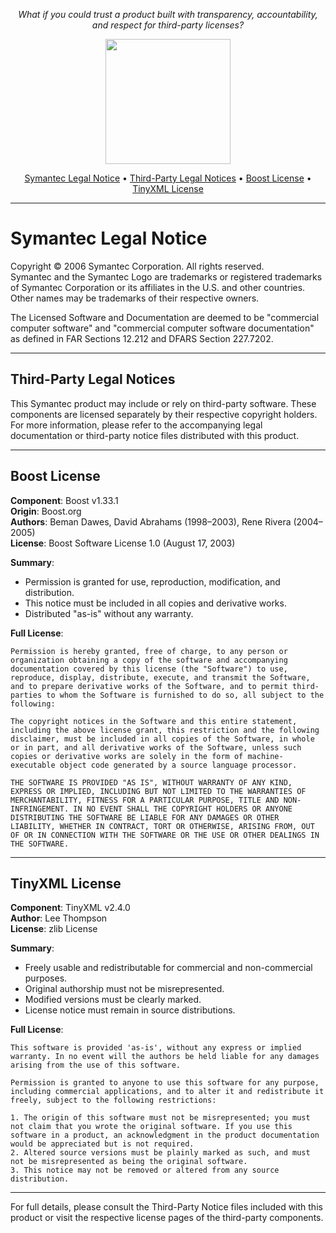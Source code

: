 <p align="center"><em>What if you could trust a product built with transparency, accountability, and respect for third-party licenses?</em></p>
<p align="center">
  <img style="height:200px" src="https://i.pcmag.com/imagery/reviews/06iW9zGpTl4OvreXSa31oZf-11..v1569477949.jpg" />
</p>

<p align="center">
  <a href="#symantec-legal-notice">Symantec Legal Notice</a> •
  <a href="#third-party-legal-notices">Third-Party Legal Notices</a> •
  <a href="#boost-license">Boost License</a> •
  <a href="#tinyxml-license">TinyXML License</a>
</p>

<hr>

# Symantec Legal Notice

Copyright © 2006 Symantec Corporation. All rights reserved.  
Symantec and the Symantec Logo are trademarks or registered trademarks of Symantec Corporation or its affiliates in the U.S. and other countries. Other names may be trademarks of their respective owners.

The Licensed Software and Documentation are deemed to be "commercial computer software" and "commercial computer software documentation" as defined in FAR Sections 12.212 and DFARS Section 227.7202.

---

## Third-Party Legal Notices

This Symantec product may include or rely on third-party software. These components are licensed separately by their respective copyright holders. For more information, please refer to the accompanying legal documentation or third-party notice files distributed with this product.

---

## Boost License

**Component**: Boost v1.33.1  
**Origin**: Boost.org  
**Authors**: Beman Dawes, David Abrahams (1998–2003), Rene Rivera (2004–2005)  
**License**: Boost Software License 1.0 (August 17, 2003)

**Summary**:
- Permission is granted for use, reproduction, modification, and distribution.
- This notice must be included in all copies and derivative works.
- Distributed "as-is" without any warranty.

**Full License**:

```
Permission is hereby granted, free of charge, to any person or organization obtaining a copy of the software and accompanying documentation covered by this license (the "Software") to use, reproduce, display, distribute, execute, and transmit the Software, and to prepare derivative works of the Software, and to permit third-parties to whom the Software is furnished to do so, all subject to the following:

The copyright notices in the Software and this entire statement, including the above license grant, this restriction and the following disclaimer, must be included in all copies of the Software, in whole or in part, and all derivative works of the Software, unless such copies or derivative works are solely in the form of machine-executable object code generated by a source language processor.

THE SOFTWARE IS PROVIDED "AS IS", WITHOUT WARRANTY OF ANY KIND, EXPRESS OR IMPLIED, INCLUDING BUT NOT LIMITED TO THE WARRANTIES OF MERCHANTABILITY, FITNESS FOR A PARTICULAR PURPOSE, TITLE AND NON-INFRINGEMENT. IN NO EVENT SHALL THE COPYRIGHT HOLDERS OR ANYONE DISTRIBUTING THE SOFTWARE BE LIABLE FOR ANY DAMAGES OR OTHER LIABILITY, WHETHER IN CONTRACT, TORT OR OTHERWISE, ARISING FROM, OUT OF OR IN CONNECTION WITH THE SOFTWARE OR THE USE OR OTHER DEALINGS IN THE SOFTWARE.
```

---

## TinyXML License

**Component**: TinyXML v2.4.0  
**Author**: Lee Thompson  
**License**: zlib License

**Summary**:
- Freely usable and redistributable for commercial and non-commercial purposes.
- Original authorship must not be misrepresented.
- Modified versions must be clearly marked.
- License notice must remain in source distributions.

**Full License**:

```
This software is provided 'as-is', without any express or implied warranty. In no event will the authors be held liable for any damages arising from the use of this software.

Permission is granted to anyone to use this software for any purpose, including commercial applications, and to alter it and redistribute it freely, subject to the following restrictions:

1. The origin of this software must not be misrepresented; you must not claim that you wrote the original software. If you use this software in a product, an acknowledgment in the product documentation would be appreciated but is not required.
2. Altered source versions must be plainly marked as such, and must not be misrepresented as being the original software.
3. This notice may not be removed or altered from any source distribution.
```

---

For full details, please consult the Third-Party Notice files included with this product or visit the respective license pages of the third-party components.


